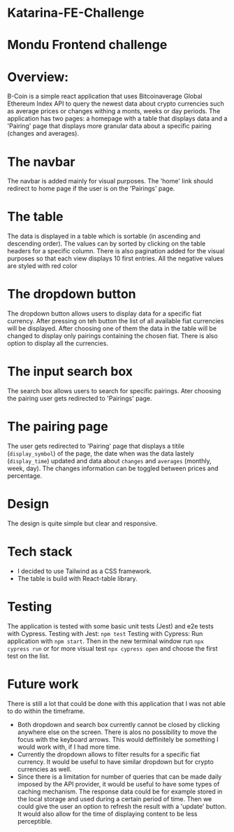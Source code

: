 # Katarina-FE-Challenge
# Mondu Frontend challenge 

# Overview:
B-Coin is a simple react application that uses Bitcoinaverage Global Ethereum Index API to query the newest data about crypto currencies such as average prices or changes withing a monts, weeks or day periods. The application has two pages: a homepage with a table that displays data and a 'Pairing' page that displays more granular data about a specific pairing (changes and averages).

# The navbar 
The navbar is added mainly for visual purposes. The 'home' link should redirect to home page if the user is on the 'Pairings' page. 

# The table
The data is displayed in a table which is sortable (in ascending and descending order). The values can by sorted by clicking on the table headers for a specific column.
There is also pagination added for the visual purposes so that each view displays 10 first entries.
All the negative values are styled with red color

# The dropdown button
The dropdown button allows users to display data for a specific fiat currency. After pressing on teh button the list of all available fiat currencies will be displayed. After choosing one of them the data in the table will be changed to display only pairings containing the chosen fiat. There is also option to display all the currencies. 

# The input search box
The search box allows users to search for specific pairings. Ater choosing the pairing user gets redirected to 'Pairings' page.

# The pairing page
The user gets redirected to 'Pairing' page that displays a titile (`display_symbol`) of the page, the date when was the data lastely (`display_time`) updated and data about `changes` and `averages` (monthly, week, day).
The changes information can be toggled between prices and percentage. 

 # Design 
 The design is quite simple but clear and responsive. 

 # Tech stack
 - I decided to use Tailwind as a CSS framework.
 - The table is build with React-table library.

 # Testing
 The application is tested with some basic unit tests (Jest) and e2e tests with Cypress. 
 Testing with Jest: `npm test`
 Testing with Cypress: Run application with `npm start`. Then in the new terminal window run `npx cypress run` or for more visual test `npx cypress open` and choose the first test on the list. 

 # Future work
 There is still a lot that could be done with this application that I was not able to do within the timeframe. 
 - Both dropdown and search box currently cannot be closed by clicking anywhere else on the screen. There is alos no possibility to move the focus with the keyboard arrows. This would deffinitely be something I would work with, if I had more time. 
 - Currently the dropdown allows to filter results for a specific fiat currency. It would be useful to have similar dropdown but for crypto currencies as well. 
 - Since there is a limitation for number of queries that can be made daily imposed by the API provider, it would be useful to have some types of caching mechanism. The response data could be for example stored in the local storage and used during a certain period of time. Then we could give the user an option to refresh the result with a 'update' button. It would also allow for the time of displaying content to be less perceptible.
  
